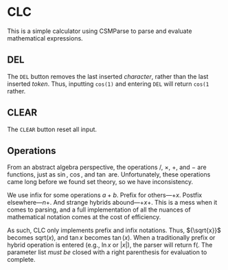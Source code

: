 # CLC

This is a simple calculator using CSMParse to parse and evaluate mathematical expressions.

## DEL

The `DEL` button removes the last inserted _character_, rather than 
the last inserted _token_. Thus, inputting `cos(1)` and entering `DEL` will return `cos(1` rather.

## CLEAR

The `CLEAR` button reset all input.

## Operations

From an abstract algebra perspective, the operations ${/,}$ ${\times,}$ ${+,}$ and ${-}$ are functions, just as ${\sin,}$ ${\cos,}$ and ${\tan}$ are. Unfortunately, these operations came long before we found set theory, so we have inconsistency.

We use infix for some operations $a + b$. Prefix for others—$+x$.
Postfix elsewhere—$n+$. And strange hybrids abound—$+x+$.
This is a mess when it comes to parsing, and a full implementation of all the nuances of mathematical notation comes at the cost of efficiency.

As such, CLC only implements prefix and infix notations. Thus, ${\sqrt{x}}$ becomes ${\text{sqrt}(x),}$ and ${\tan x}$ becomes ${\tan(x).}$ When a traditionally prefix or hybrid operation is entered (e.g., ${\ln x}$ or ${\lvert x \rvert}$), the parser will return ${\text{f}(.}$ The parameter list _must be_ closed with a right parenthesis for evaluation to complete.


